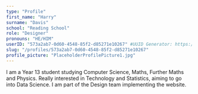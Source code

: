 ```yaml
---
type: "Profile"
first_name: "Harry"
surname: "Davis"
school: "Reading School"
role: "Designer"
pronouns: "HE/HIM"
userID: "573a2ab7-0d60-4548-85f2-d85271e10267" #UUID Generator: https://www.uuidgenerator.net/version4
slug: "/profiles/573a2ab7-0d60-4548-85f2-d85271e10267"
profile_picture: "PlaceholderProfilePicture1.jpg"
---
```


I am a Year 13 student studying Computer Science, Maths, Further Maths and Physics. Really interested in Technology and Statistics, aiming to go into Data Science. I am part of the Design team implementing the website.
